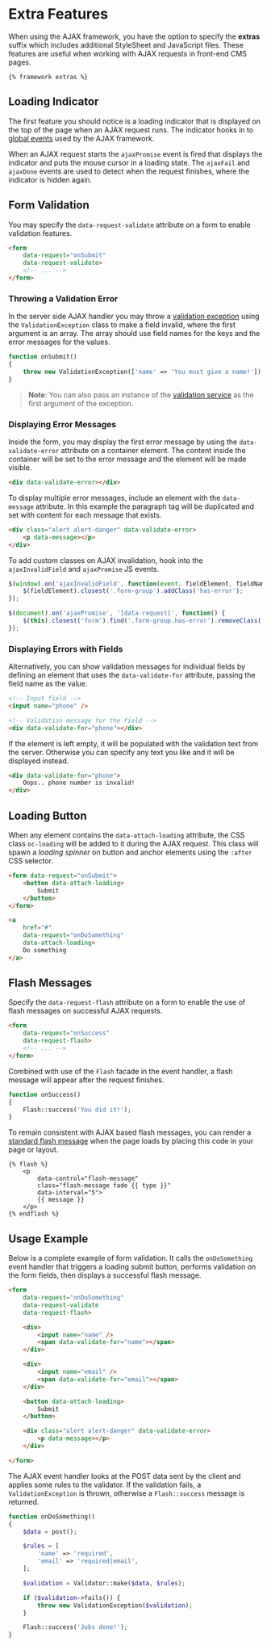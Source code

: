# Extra Features

When using the AJAX framework, you have the option to specify the **extras** suffix which includes additional StyleSheet and JavaScript files. These features are useful when working with AJAX requests in front-end CMS pages.

```twig
{% framework extras %}
```

## Loading Indicator

The first feature you should notice is a loading indicator that is displayed on the top of the page when an AJAX request runs. The indicator hooks in to [global events](../ajax/javascript-api.md#oc-global-ajax-events) used by the AJAX framework.

When an AJAX request starts the `ajaxPromise` event is fired that displays the indicator and puts the mouse cursor in a loading state. The `ajaxFail` and `ajaxDone` events are used to detect when the request finishes, where the indicator is hidden again.

## Form Validation

You may specify the `data-request-validate` attribute on a form to enable validation features.

```html
<form
    data-request="onSubmit"
    data-request-validate>
    <!-- ... -->
</form>
```

### Throwing a Validation Error

In the server side AJAX handler you may throw a [validation exception](../services/error-log.md#oc-validation-exception) using the `ValidationException` class to make a field invalid, where the first argument is an array. The array should use field names for the keys and the error messages for the values.

```php
function onSubmit()
{
    throw new ValidationException(['name' => 'You must give a name!']);
}
```

> **Note**: You can also pass an instance of the [validation service](../services/validation.md) as the first argument of the exception.

### Displaying Error Messages

Inside the form, you may display the first error message by using the `data-validate-error` attribute on a container element. The content inside the container will be set to the error message and the element will be made visible.

```html
<div data-validate-error></div>
```

To display multiple error messages, include an element with the `data-message` attribute. In this example the paragraph tag will be duplicated and set with content for each message that exists.

```html
<div class="alert alert-danger" data-validate-error>
    <p data-message></p>
</div>
```

To add custom classes on AJAX invalidation, hook into the `ajaxInvalidField` and `ajaxPromise` JS events.

```js
$(window).on('ajaxInvalidField', function(event, fieldElement, fieldName, errorMsg, isFirst) {
    $(fieldElement).closest('.form-group').addClass('has-error');
});

$(document).on('ajaxPromise', '[data-request]', function() {
    $(this).closest('form').find('.form-group.has-error').removeClass('has-error');
});
```

### Displaying Errors with Fields

Alternatively, you can show validation messages for individual fields by defining an element that uses the `data-validate-for` attribute, passing the field name as the value.

```html
<!-- Input field -->
<input name="phone" />

<!-- Validation message for the field -->
<div data-validate-for="phone"></div>
```

If the element is left empty, it will be populated with the validation text from the server. Otherwise you can specify any text you like and it will be displayed instead.

```html
<div data-validate-for="phone">
    Oops.. phone number is invalid!
</div>
```

## Loading Button

When any element contains the `data-attach-loading` attribute, the CSS class `oc-loading` will be added to it during the AJAX request. This class will spawn a *loading spinner* on button and anchor elements using the `:after` CSS selector.

```html
<form data-request="onSubmit">
    <button data-attach-loading>
        Submit
    </button>
</form>

<a
    href="#"
    data-request="onDoSomething"
    data-attach-loading>
    Do something
</a>
```

## Flash Messages

Specify the `data-request-flash` attribute on a form to enable the use of flash messages on successful AJAX requests.

```html
<form
    data-request="onSuccess"
    data-request-flash>
    <!-- ... -->
</form>
```

Combined with use of the `Flash` facade in the event handler, a flash message will appear after the request finishes.

```php
function onSuccess()
{
    Flash::success('You did it!');
}
```

To remain consistent with AJAX based flash messages, you can render a [standard flash message](../markup/tag-flash.md) when the page loads by placing this code in your page or layout.

```twig
{% flash %}
    <p
        data-control="flash-message"
        class="flash-message fade {{ type }}"
        data-interval="5">
        {{ message }}
    </p>
{% endflash %}
```

## Usage Example

Below is a complete example of form validation. It calls the `onDoSomething` event handler that triggers a loading submit button, performs validation on the form fields, then displays a successful flash message.

```html
<form
    data-request="onDoSomething"
    data-request-validate
    data-request-flash>

    <div>
        <input name="name" />
        <span data-validate-for="name"></span>
    </div>

    <div>
        <input name="email" />
        <span data-validate-for="email"></span>
    </div>

    <button data-attach-loading>
        Submit
    </button>

    <div class="alert alert-danger" data-validate-error>
        <p data-message></p>
    </div>

</form>
```

The AJAX event handler looks at the POST data sent by the client and applies some rules to the validator. If the validation fails, a `ValidationException` is thrown, otherwise a `Flash::success` message is returned.

```php
function onDoSomething()
{
    $data = post();

    $rules = [
        'name' => 'required',
        'email' => 'required|email',
    ];

    $validation = Validator::make($data, $rules);

    if ($validation->fails()) {
        throw new ValidationException($validation);
    }

    Flash::success('Jobs done!');
}
```
